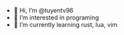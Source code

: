 - 👋 Hi, I’m @tuyentv96
- 👀 I’m interested in programing
- 🌱 I’m currently learning rust, lua, vim

<!---
tuyentv96/tuyentv96 is a ✨ special ✨ repository because its `README.md` (this file) appears on your GitHub profile.
You can click the Preview link to take a look at your changes.
--->
